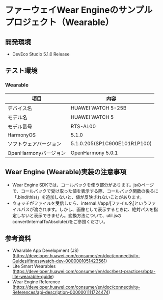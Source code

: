 # ファーウェイWear Engineのサンプルプロジェクト（Wearable）
## 開発環境
* DevEco Studio 5.1.0 Release
## テスト環境
### Wearable
| 項目 | 内容 |
| --- | --- |
| デバイス名 | HUAWEI WATCH 5-25B |
| モデル名 | HUAWEI WATCH 5 |
| モデル番号 | RTS-AL00 |
| HarmonyOS | 5.1.0 |
| ソフトウェアバージョン | 5.1.0.205(SP1C900E101R1P100) |
| OpenHarmonyバージョン | OpenHarmony 5.0.1 |
## Wear Engine (Wearable)実装の注意事項
* Wear Engine SDKでは、コールバックを使う部分があります。jsのページで、コールバックで受け取った値を表示する際、コールバック関数の後ろに「.bind(this)」を追加しないと、値が反映されないことがあります。
* ウォッチがファイルを受信したら、internal://app/[ファイル名]というファイルパスが渡されます。しかし、画像として表示するときに、絶対パスを指定しないと表示できません。変換方法について、util.jsのconvertInternalToAbsolute()をご参照ください。
## 参考資料
* Wearable App Development (JS) (https://developer.huawei.com/consumer/en/doc/connectivity-Guides/fitnesswatch-dev-0000001051423561)
* Lite Smart Wearables (https://developer.huawei.com/consumer/en/doc/best-practices/bpta-lite-wearable-guide)
* Wear Engine Reference (https://developer.huawei.com/consumer/en/doc/connectivity-References/api-description-0000001111724474)